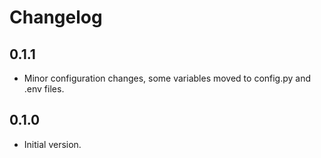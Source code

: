 # Changelog

## 0.1.1
- Minor configuration changes, some variables moved to config.py and .env files.

## 0.1.0
- Initial version.